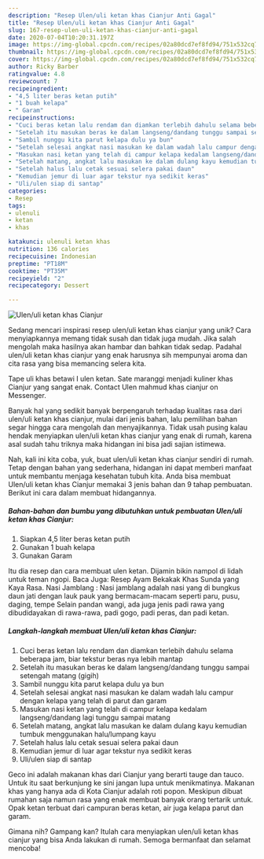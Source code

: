 ```yaml
---
description: "Resep Ulen/uli ketan khas Cianjur Anti Gagal"
title: "Resep Ulen/uli ketan khas Cianjur Anti Gagal"
slug: 167-resep-ulen-uli-ketan-khas-cianjur-anti-gagal
date: 2020-07-04T10:20:31.197Z
image: https://img-global.cpcdn.com/recipes/02a80dcd7ef8fd94/751x532cq70/ulenuli-ketan-khas-cianjur-foto-resep-utama.jpg
thumbnail: https://img-global.cpcdn.com/recipes/02a80dcd7ef8fd94/751x532cq70/ulenuli-ketan-khas-cianjur-foto-resep-utama.jpg
cover: https://img-global.cpcdn.com/recipes/02a80dcd7ef8fd94/751x532cq70/ulenuli-ketan-khas-cianjur-foto-resep-utama.jpg
author: Ricky Barber
ratingvalue: 4.8
reviewcount: 7
recipeingredient:
- "4,5 liter beras ketan putih"
- "1 buah kelapa"
- " Garam"
recipeinstructions:
- "Cuci beras ketan lalu rendam dan diamkan terlebih dahulu selama beberapa jam, biar tekstur beras nya lebih mantap"
- "Setelah itu masukan beras ke dalam langseng/dandang tunggu sampai setengah matang (gigih)"
- "Sambil nunggu kita parut kelapa dulu ya bun"
- "Setelah selesai angkat nasi masukan ke dalam wadah lalu campur dengan kelapa yang telah di parut dan garam"
- "Masukan nasi ketan yang telah di campur kelapa kedalam langseng/dandang lagi tunggu sampai matang"
- "Setelah matang, angkat lalu masukan ke dalam dulang kayu kemudian tumbuk menggunakan halu/lumpang kayu"
- "Setelah halus lalu cetak sesuai selera pakai daun"
- "Kemudian jemur di luar agar tekstur nya sedikit keras"
- "Uli/ulen siap di santap"
categories:
- Resep
tags:
- ulenuli
- ketan
- khas

katakunci: ulenuli ketan khas 
nutrition: 136 calories
recipecuisine: Indonesian
preptime: "PT18M"
cooktime: "PT35M"
recipeyield: "2"
recipecategory: Dessert

---
```



![Ulen/uli ketan khas Cianjur](https://img-global.cpcdn.com/recipes/02a80dcd7ef8fd94/751x532cq70/ulenuli-ketan-khas-cianjur-foto-resep-utama.jpg)

Sedang mencari inspirasi resep ulen/uli ketan khas cianjur yang unik? Cara menyiapkannya memang tidak susah dan tidak juga mudah. Jika salah mengolah maka hasilnya akan hambar dan bahkan tidak sedap. Padahal ulen/uli ketan khas cianjur yang enak harusnya sih mempunyai aroma dan cita rasa yang bisa memancing selera kita.

Tape uli khas betawi I ulen ketan. Sate maranggi menjadi kuliner khas Cianjur yang sangat enak. Contact Ulen mahmud khas cianjur on Messenger.

Banyak hal yang sedikit banyak berpengaruh terhadap kualitas rasa dari ulen/uli ketan khas cianjur, mulai dari jenis bahan, lalu pemilihan bahan segar hingga cara mengolah dan menyajikannya. Tidak usah pusing kalau hendak menyiapkan ulen/uli ketan khas cianjur yang enak di rumah, karena asal sudah tahu triknya maka hidangan ini bisa jadi sajian istimewa.


Nah, kali ini kita coba, yuk, buat ulen/uli ketan khas cianjur sendiri di rumah. Tetap dengan bahan yang sederhana, hidangan ini dapat memberi manfaat untuk membantu menjaga kesehatan tubuh kita. Anda bisa membuat Ulen/uli ketan khas Cianjur memakai 3 jenis bahan dan 9 tahap pembuatan. Berikut ini cara dalam membuat hidangannya.

<!--inarticleads1-->

##### Bahan-bahan dan bumbu yang dibutuhkan untuk pembuatan Ulen/uli ketan khas Cianjur:

1. Siapkan 4,5 liter beras ketan putih
1. Gunakan 1 buah kelapa
1. Gunakan  Garam


Itu dia resep dan cara membuat ulen ketan. Dijamin bikin nampol di lidah untuk teman ngopi. Baca Juga: Resep Ayam Bekakak Khas Sunda yang Kaya Rasa. Nasi Jamblang : Nasi jamblang adalah nasi yang di bungkus daun jati dengan lauk pauk yang bermacam-macam seperti paru, pusu, daging, tempe Selain pandan wangi, ada juga jenis padi rawa yang dibudidayakan di rawa-rawa, padi gogo, padi peras, dan padi ketan. 

<!--inarticleads2-->

##### Langkah-langkah membuat Ulen/uli ketan khas Cianjur:

1. Cuci beras ketan lalu rendam dan diamkan terlebih dahulu selama beberapa jam, biar tekstur beras nya lebih mantap
1. Setelah itu masukan beras ke dalam langseng/dandang tunggu sampai setengah matang (gigih)
1. Sambil nunggu kita parut kelapa dulu ya bun
1. Setelah selesai angkat nasi masukan ke dalam wadah lalu campur dengan kelapa yang telah di parut dan garam
1. Masukan nasi ketan yang telah di campur kelapa kedalam langseng/dandang lagi tunggu sampai matang
1. Setelah matang, angkat lalu masukan ke dalam dulang kayu kemudian tumbuk menggunakan halu/lumpang kayu
1. Setelah halus lalu cetak sesuai selera pakai daun
1. Kemudian jemur di luar agar tekstur nya sedikit keras
1. Uli/ulen siap di santap


Geco ini adalah makanan khas dari Cianjur yang berarti tauge dan tauco. Untuk itu saat berkunjung ke sini jangan lupa untuk menikmatinya. Makanan khas yang hanya ada di Kota Cianjur adalah roti popon. Meskipun dibuat rumahan saja namun rasa yang enak membuat banyak orang tertarik untuk. Opak ketan terbuat dari campuran beras ketan, air juga kelapa parut dan garam. 

Gimana nih? Gampang kan? Itulah cara menyiapkan ulen/uli ketan khas cianjur yang bisa Anda lakukan di rumah. Semoga bermanfaat dan selamat mencoba!

